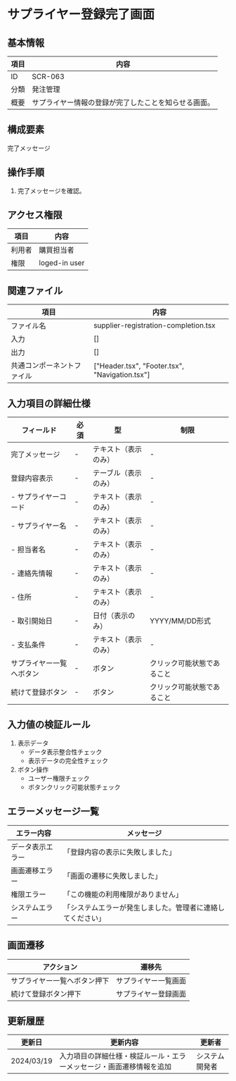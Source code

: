 # サプライヤー登録完了画面

## 基本情報
| 項目 | 内容 |
|------|------|
| ID | SCR-063 |
| 分類 | 発注管理 |
| 概要 | サプライヤー情報の登録が完了したことを知らせる画面。 |

## 構成要素
完了メッセージ

## 操作手順
1. 完了メッセージを確認。

## アクセス権限
| 項目 | 内容 |
|------|------|
| 利用者 | 購買担当者 |
| 権限 | loged-in user |

## 関連ファイル
| 項目 | 内容 |
|------|------|
| ファイル名 | supplier-registration-completion.tsx |
| 入力 | [] |
| 出力 | [] |
| 共通コンポーネントファイル | [\"Header.tsx\", \"Footer.tsx\", \"Navigation.tsx\"] |

## 入力項目の詳細仕様
| フィールド | 必須 | 型 | 制限 |
|------------|------|-----|------|
| 完了メッセージ | - | テキスト（表示のみ） | - |
| 登録内容表示 | - | テーブル（表示のみ） | - |
| - サプライヤーコード | - | テキスト（表示のみ） | - |
| - サプライヤー名 | - | テキスト（表示のみ） | - |
| - 担当者名 | - | テキスト（表示のみ） | - |
| - 連絡先情報 | - | テキスト（表示のみ） | - |
| - 住所 | - | テキスト（表示のみ） | - |
| - 取引開始日 | - | 日付（表示のみ） | YYYY/MM/DD形式 |
| - 支払条件 | - | テキスト（表示のみ） | - |
| サプライヤー一覧へボタン | - | ボタン | クリック可能状態であること |
| 続けて登録ボタン | - | ボタン | クリック可能状態であること |

## 入力値の検証ルール
1. 表示データ
   - データ表示整合性チェック
   - 表示データの完全性チェック
2. ボタン操作
   - ユーザー権限チェック
   - ボタンクリック可能状態チェック

## エラーメッセージ一覧
| エラー内容 | メッセージ |
|------------|------------|
| データ表示エラー | 「登録内容の表示に失敗しました」 |
| 画面遷移エラー | 「画面の遷移に失敗しました」 |
| 権限エラー | 「この機能の利用権限がありません」 |
| システムエラー | 「システムエラーが発生しました。管理者に連絡してください」 |

## 画面遷移
| アクション | 遷移先 |
|------------|--------|
| サプライヤー一覧へボタン押下 | サプライヤー一覧画面 |
| 続けて登録ボタン押下 | サプライヤー登録画面 |

## 更新履歴
| 更新日 | 更新内容 | 更新者 |
|--------|----------|--------|
| 2024/03/19 | 入力項目の詳細仕様・検証ルール・エラーメッセージ・画面遷移情報を追加 | システム開発者 |

